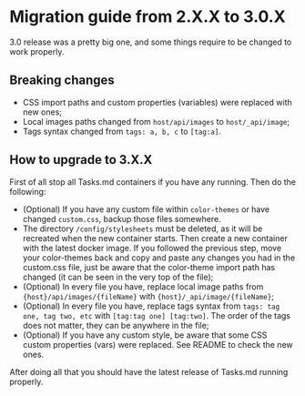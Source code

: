 # Migration guide from 2.X.X to 3.0.X
3.0 release was a pretty big one, and some things require to be changed to work properly.

## Breaking changes
- CSS import paths and custom properties (variables) were replaced with new ones;
- Local images paths changed from `host/api/images` to `host/_api/image`;
- Tags syntax changed from `tags: a, b, c` to `[tag:a]`.

## How to upgrade to 3.X.X
First of all stop all Tasks.md containers if you have any running. Then do the following:
- (Optional) If you have any custom file within `color-themes` or have changed `custom.css`, backup those files somewhere.
- The directory `/config/stylesheets` must be deleted, as it will be recreated when the new container starts. Then create a new container with the latest docker image. If you followed the previous step, move your color-themes back and copy and paste any changes you had in the custom.css file, just be aware that the color-theme import path has changed (it can be seen in the very top of the file);
- (Optional) In every file you have, replace local image paths from `{host}/api/images/{fileName}` with `{host}/_api/image/{fileName}`;
- (Optional) In every file you have, replace tags syntax from  `tags: tag one, tag two, etc` with `[tag:tag one] [tag:two]`. The order of the tags does not matter, they can be anywhere in the file;
- (Optional) If you have any custom style, be aware that some CSS custom properties (vars) were replaced. See README to check the new ones.

After doing all that you should have the latest release of Tasks.md running properly.